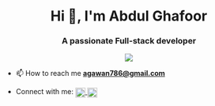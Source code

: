 <h1 align="center">Hi 👋, I'm Abdul Ghafoor</h1>
<h3 align="center">A passionate Full-stack developer</h3>

<p align="center">
    <a href="https://streak-stats.demolab.com?user=Malik-Abdul"><img src="https://streak-stats.demolab.com?user=Malik-Abdul"/></a>
</p>

- 📫 How to reach me **agawan786@gmail.com**

- Connect with me: <a href="https://www.linkedin.com/in/abdul-ghafoor786/" target="blank"><img align="center" src="https://raw.githubusercontent.com/rahuldkjain/github-profile-readme-generator/master/src/images/icons/Social/linked-in-alt.svg" alt="https://www.linkedin.com/in/abdul-ghafoor786/" height="20" width="20" />
</a><a href="https://www.leetcode.com/abdul2526" target="blank"><img align="center" src="https://raw.githubusercontent.com/rahuldkjain/github-profile-readme-generator/master/src/images/icons/Social/leet-code.svg" alt="abdul2526" height="20" width="20" /></a>

